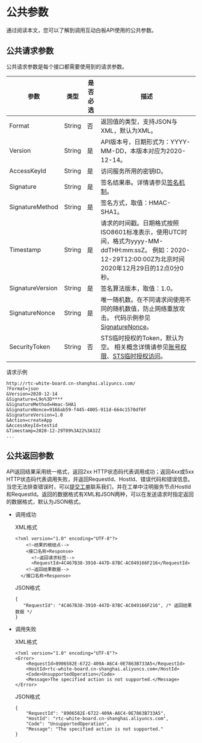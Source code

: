 # 公共参数

通过阅读本文，您可以了解到调用互动白板API使用的公共参数。

## 公共请求参数

公共请求参数是每个接口都需要使用到的请求参数。

|参数|类型|是否必选|描述|
|--|--|----|--|
|Format|String|否|返回值的类型，支持JSON与XML，默认为XML。|
|Version|String|是|API版本号，日期形式为：YYYY-MM-DD，本版本对应为2020-12-14。|
|AccessKeyId|String|是|访问服务所用的密钥ID。|
|Signature|String|是|签名结果串。详情请参见[签名机制]()。|
|SignatureMethod|String|是|签名方式，取值：HMAC-SHA1。|
|Timestamp|String|是|请求的时间戳。日期格式按照ISO8601标准表示，使用UTC时间，格式为yyyy-MM-ddTHH:mm:ssZ。 例如：2020-12-29T12:00:00Z为北京时间2020年12月29日的12点0分0秒。 |
|SignatureVersion|String|是|签名算法版本，取值：1.0。|
|SignatureNonce|String|是|唯一随机数。在不同请求间使用不同的随机数值，防止网络重放攻击。 代码示例参见[SignatureNonce](https://help.aliyun.com/document_detail/44434.html?spm=a2c4g.11186623.2.17.388c27c8PiX3k4&/#SignatureNonce)。 |
|SecurityToken|String|否|STS临时授权的Token，默认为空。 相关概念详情请参见[账号权限](https://helpcdn.aliyun.com/document_detail/57055.html?spm=a2c4g.11186623.2.18.388c27c8PiX3k4)、[STS临时授权访问](https://helpcdn.aliyun.com/document_detail/57114.html?spm=a2c4g.11186623.2.19.388c27c8PiX3k4)。 |

请求示例

```
http://rtc-white-board.cn-shanghai.aliyuncs.com/
?Format=json 
&Version=2020-12-14
&Signature=L9o%3D**** 
&SignatureMethod=Hmac-SHA1
&SignatureNonce=9166ab59-f445-4005-911d-664c1570df0f
&SignatureVersion=1.0
&Action=createApp
&AccessKeyId=testid  
&Timestamp=2020-12-29T09%3A22%3A32Z
...   
```

## 公共返回参数

API返回结果采用统一格式，返回2xx HTTP状态码代表调用成功；返回4xx或5xx HTTP状态码代表调用失败，并返回RequestId、HostId、错误代码和错误信息。当您无法排查错误时，可以[提交工单](https://selfservice.console.aliyun.com/ticket/createIndex.htm)联系我们，并在工单中注明服务节点HostId和RequestId。返回的数据格式有XML和JSON两种，可以在发送请求时指定返回的数据格式，默认为JSON格式。

-   调用成功

    XML格式

    ```
    <?xml version="1.0" encoding="UTF-8"?>
        <!—结果的根结点--> 
        <接口名称+Response> 
          <!—返回请求标签-->
          <RequestId>4C467B38-3910-447D-87BC-AC049166F216</RequestId>
        <!—返回结果数据--> 
      </接口名称+Response>       
    ```

    JSON格式

    ```
    {
       "RequestId": "4C467B38-3910-447D-87BC-AC049166F216", /* 返回结果数据 */
    }
    ```

-   调用失败

    XML格式

    ```
    <?xml version="1.0" encoding="UTF-8"?> 
    <Error>
        <RequestId>8906582E-6722-409A-A6C4-0E7863B733A5</RequestId> 
        <HostId>rtc-white-board.cn-shanghai.aliyuncs.com</HostId> 
        <Code>UnsupportedOperation</Code>
        <Message>The specified action is not supported.</Message>
    </Error>
    ```

    JSON格式

    ```
    {
        "RequestId": "8906582E-6722-409A-A6C4-0E7863B733A5", 
        "HostId": "rtc-white-board.cn-shanghai.aliyuncs.com",
        "Code": "UnsupportedOperation",
        "Message": "The specified action is not supported."
    }
    ```


